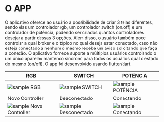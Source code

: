 # O APP

  O aplicativo oferece ao usuário a possibilidade de criar 3 telas diferentes, sendo elas um controlador rgb, um controlador switch (on/off) e um controlador de potência, podendo ser criados quantos controladores desejar a partir dessas 3 opções. Além disso, o usuário também pode controlar a qual broker e o tópico no qual deseja estar conectado, caso não esteja conectado a nenhum o mesmo recebe um aviso solicitando que faça a conexão. O aplicativo fornece suporte a múltiplos usuários controlando o um único aparelho mantendo síncrono para todos os usuários qual o estado do mesmo (on/off). O app foi desenvolvido usando flutter/dart. 

|RGB|SWITCH|POTÊNCIA|
| --- | --- | --- |
| ![sample RGB](https://i.imgur.com/Vs4XT16.gif) | ![sample SWITCH](https://i.imgur.com/u4UIjTO.gif) | ![sample POTÊNCIA](https://i.imgur.com/2SGGYgc.gif) |
|Novo Controller|Desconectado|Conectando|
| ![sample Novo Controller](https://i.imgur.com/zhV7oga.gif) | ![sample Desconectado](https://i.imgur.com/InP2ZMr.gif) | ![sample Conectando](https://i.imgur.com/sZKVI5D.gif) |

